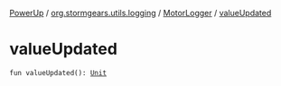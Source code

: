 [PowerUp](../../index.md) / [org.stormgears.utils.logging](../index.md) / [MotorLogger](index.md) / [valueUpdated](./value-updated.md)

# valueUpdated

`fun valueUpdated(): `[`Unit`](https://kotlinlang.org/api/latest/jvm/stdlib/kotlin/-unit/index.html)
